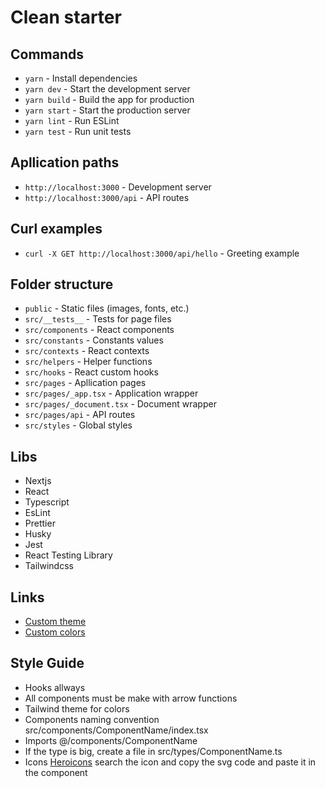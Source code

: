 # Clean starter
## Commands
- `yarn` - Install dependencies
- `yarn dev` - Start the development server
- `yarn build` - Build the app for production
- `yarn start` - Start the production server
- `yarn lint` - Run ESLint
- `yarn test` - Run unit tests

## Apllication paths
- `http://localhost:3000` - Development server
- `http://localhost:3000/api` - API routes

## Curl examples
- `curl -X GET http://localhost:3000/api/hello` - Greeting example

## Folder structure
- `public` - Static files (images, fonts, etc.)
- `src/__tests__` - Tests for page files
- `src/components` - React components
- `src/constants` - Constants values
- `src/contexts` - React contexts
- `src/helpers` - Helper functions
- `src/hooks` - React custom hooks
- `src/pages` - Apllication pages
- `src/pages/_app.tsx` - Application wrapper
- `src/pages/_document.tsx` - Document wrapper
- `src/pages/api` - API routes
- `src/styles` - Global styles

## Libs
- Nextjs
- React
- Typescript
- EsLint
- Prettier
- Husky
- Jest
- React Testing Library
- Tailwindcss

## Links
- [Custom theme](https://tailwindcss.com/docs/theme)
- [Custom colors](https://tailwindcss.com/docs/customizing-colors)

## Style Guide
- Hooks allways
- All components must be make with arrow functions
- Tailwind theme for colors
- Components naming convention src/components/ComponentName/index.tsx
- Imports @/components/ComponentName
- If the type is big, create a file in src/types/ComponentName.ts
- Icons [Heroicons](https://heroicons.com/) search the icon and copy the svg code and paste it in the component

